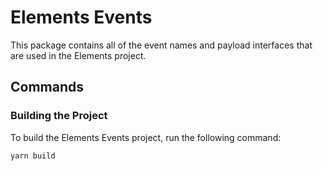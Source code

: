 # Elements Events

This package contains all of the event names and payload interfaces that
are used in the Elements project.

## Commands

### Building the Project

To build the Elements Events project, run the following command:

```sh
yarn build
```
